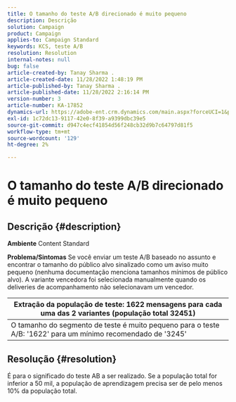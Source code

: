 ```yaml
---
title: O tamanho do teste A/B direcionado é muito pequeno
description: Descrição
solution: Campaign
product: Campaign
applies-to: Campaign Standard
keywords: KCS, teste A/B
resolution: Resolution
internal-notes: null
bug: false
article-created-by: Tanay Sharma .
article-created-date: 11/28/2022 1:48:19 PM
article-published-by: Tanay Sharma .
article-published-date: 11/28/2022 2:16:14 PM
version-number: 3
article-number: KA-17852
dynamics-url: https://adobe-ent.crm.dynamics.com/main.aspx?forceUCI=1&pagetype=entityrecord&etn=knowledgearticle&id=aa5e4c4d-236f-ed11-9562-6045bd006239
exl-id: 1c72dc13-9117-42e0-8f39-a9399dbc39e5
source-git-commit: d947c4ecf41854d56f248cb32d9b7c64797d81f5
workflow-type: tm+mt
source-wordcount: '129'
ht-degree: 2%

---
```


# O tamanho do teste A/B direcionado é muito pequeno

## Descrição {#description}

<b>Ambiente</b>
Content Standard


<b>Problema/Sintomas</b>
Se você enviar um teste A/B baseado no assunto e encontrar o tamanho do público alvo sinalizado como um aviso muito pequeno (nenhuma documentação menciona tamanhos mínimos de público alvo). A variante vencedora foi selecionada manualmente quando os deliveries de acompanhamento não selecionavam um vencedor.




| Extração da população de teste: 1622 mensagens para cada uma das 2 variantes (população total 32451) |
| --- |
| O tamanho do segmento de teste é muito pequeno para o teste A/B: &#39;1622&#39; para um mínimo recomendado de &#39;3245&#39; |



## Resolução {#resolution}


É para o significado do teste AB a ser realizado. Se a população total for inferior a 50 mil, a população de aprendizagem precisa ser de pelo menos 10% da população total.
